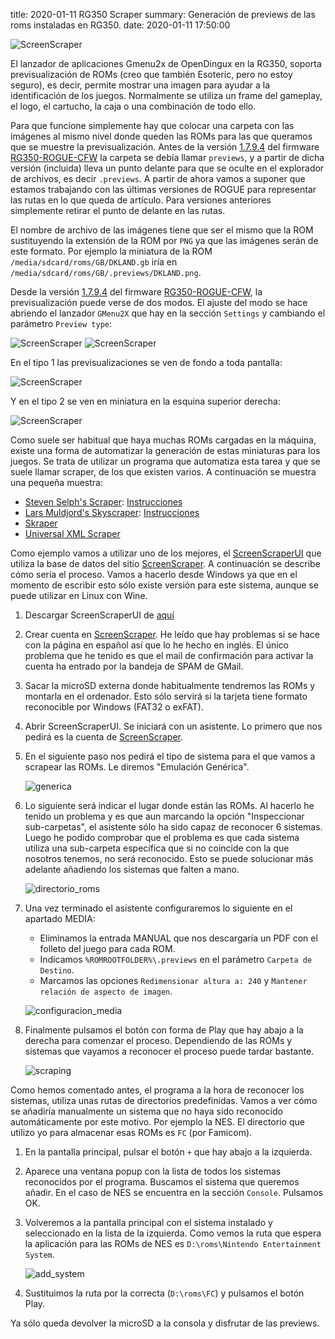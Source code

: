 title: 2020-01-11 RG350 Scraper
summary: Generación de previews de las roms instaladas en RG350.
date: 2020-01-11 17:50:00

![ScreenScraper](/images/posts/ScreenScraper.png)

El lanzador de aplicaciones Gmenu2x de OpenDingux en la RG350, soporta previsualización de ROMs (creo que también Esoteric, pero no estoy seguro), es decir, permite mostrar una imagen para ayudar a la identificación de los juegos. Normalmente se utiliza un frame del gameplay, el logo, el cartucho, la caja o una combinación de todo ello.

Para que funcione simplemente hay que colocar una carpeta con las imágenes al mismo nivel donde queden las ROMs para las que queramos que se muestre la previsualización. Antes de la versión [1.7.9.4](https://github.com/Ninoh-FOX/RG350-ROGUE-CFW/releases/tag/1.7.9.4) del firmware [RG350-ROGUE-CFW](https://github.com/Ninoh-FOX/RG350-ROGUE-CFW) la carpeta se debía llamar `previews`, y a partir de dicha versión (incluida) lleva un punto delante para que se oculte en el explorador de archivos, es decir `.previews`. A partir de ahora vamos a suponer que estamos trabajando con las últimas versiones de ROGUE para representar las rutas en lo que queda de artículo. Para versiones anteriores simplemente retirar el punto de delante en las rutas.

El nombre de archivo de las imágenes tiene que ser el mismo que la ROM sustituyendo la extensión de la ROM por `PNG` ya que las imágenes serán de este formato. Por ejemplo la miniatura de la ROM `/media/sdcard/roms/GB/DKLAND.gb` iría en `/media/sdcard/roms/GB/.previews/DKLAND.png`.

Desde la versión [1.7.9.4](https://github.com/Ninoh-FOX/RG350-ROGUE-CFW/releases/tag/1.7.9.4) del firmware [RG350-ROGUE-CFW](https://github.com/Ninoh-FOX/RG350-ROGUE-CFW), la previsualización puede verse de dos modos. El ajuste del modo se hace abriendo el lanzador `GMenu2X` que hay en la sección `Settings` y cambiando el parámetro `Preview type`:

![ScreenScraper](/images/posts/ScreenScraper_screenshot006.png)
![ScreenScraper](/images/posts/ScreenScraper_screenshot003.png)

En el tipo 1 las previsualizaciones se ven de fondo a toda pantalla:

![ScreenScraper](/images/posts/ScreenScraper_screenshot005.png)

Y en el tipo 2 se ven en miniatura en la esquina superior derecha:

![ScreenScraper](/images/posts/ScreenScraper_screenshot004.png)

Como suele ser habitual que haya muchas ROMs cargadas en la máquina, existe una forma de automatizar la generación de estas miniaturas para los juegos. Se trata de utilizar un programa que automatiza esta tarea y que se suele llamar scraper, de los que existen varios. A continuación se muestra una pequeña muestra:

* [Steven Selph's Scraper](https://github.com/sselph/scraper): [Instrucciones](https://retropie.org.uk/docs/Scraper/#steven-selphs-scraper)
* [Lars Muldjord's Skyscraper](https://github.com/muldjord/skyscraper): [Instrucciones](https://retropie.org.uk/docs/Scraper/#lars-muldjords-skyscraper)
* [Skraper](http://skraper.net/)
* [Universal XML Scraper](https://github.com/Universal-Rom-Tools/Universal-XML-Scraper)

Como ejemplo vamos a utilizar uno de los mejores, el [ScreenScraperUI](http://skraper.net/#download) que utiliza la base de datos del sitio [ScreenScraper](https://www.screenscraper.fr/). A continuación se describe cómo sería el proceso. Vamos a hacerlo desde Windows ya que en el momento de escribir esto sólo existe versión para este sistema, aunque se puede utilizar en Linux con Wine.

1. Descargar ScreenScraperUI de [aquí](http://skraper.net/#download)
2. Crear cuenta en [ScreenScraper](https://www.screenscraper.fr/). He leído que hay problemas si se hace con la página en español así que lo he hecho en inglés. El único problema que he tenido es que el mail de confirmación para activar la cuenta ha entrado por la bandeja de SPAM de GMail.
3. Sacar la microSD externa donde habitualmente tendremos las ROMs y montarla en el ordenador. Esto sólo servirá si la tarjeta tiene formato reconocible por Windows (FAT32 o exFAT).
4. Abrir ScreenScraperUI. Se iniciará con un asistente. Lo primero que nos pedirá es la cuenta de [ScreenScraper](https://www.screenscraper.fr/).
5. En el siguiente paso nos pedirá el tipo de sistema para el que vamos a scrapear las ROMs. Le diremos "Emulación Genérica".

	![generica](/images/posts/ScreenScraper_conf1.png)

6. Lo siguiente será indicar el lugar donde están las ROMs. Al hacerlo he tenido un problema y es que aun marcando la opción "Inspeccionar sub-carpetas", el asistente sólo ha sido capaz de reconocer 6 sistemas. Luego he podido comprobar que el problema es que cada sistema utiliza una sub-carpeta específica que si no coincide con la que nosotros tenemos, no será reconocido. Esto se puede solucionar más adelante añadiendo los sistemas que falten a mano.

	![directorio_roms](/images/posts/ScreenScraper_conf2.png)

7. Una vez terminado el asistente configuraremos lo siguiente en el apartado MEDIA:
	* Eliminamos la entrada MANUAL que nos descargaría un PDF con el folleto del juego para cada ROM.
	* Indicamos `%ROMROOTFOLDER%\.previews` en el parámetro `Carpeta de Destino`.
	* Marcamos las opciones `Redimensionar altura a: 240` y `Mantener relación de aspecto de imagen`.

	![configuracion_media](/images/posts/ScreenScraper_media_conf.png)

8. Finalmente pulsamos el botón con forma de Play que hay abajo a la derecha para comenzar el proceso. Dependiendo de las ROMs y sistemas que vayamos a reconocer el proceso puede tardar bastante.

	![scraping](/images/posts/ScreenScraper_scraping.png)

Como hemos comentado antes, el programa a la hora de reconocer los sistemas, utiliza unas rutas de directorios predefinidas. Vamos a ver cómo se añadiría manualmente un sistema que no haya sido reconocido automáticamente por este motivo. Por ejemplo la NES. El directorio que utilizo yo para almacenar esas ROMs es `FC` (por Famicom).

1. En la pantalla principal, pulsar el botón `+` que hay abajo a la izquierda.
2. Aparece una ventana popup con la lista de todos los sistemas reconocidos por el programa. Buscamos el sistema que queremos añadir. En el caso de NES se encuentra en la sección `Console`. Pulsamos OK.
3. Volveremos a la pantalla principal con el sistema instalado y seleccionado en la lista de la izquierda. Como vemos la ruta que espera la aplicación para las ROMs de NES es `D:\roms\Nintendo Entertainment System`.

	![add_system](/images/posts/ScreenScraper_add_nes.png)

4. Sustituimos la ruta por la correcta (`D:\roms\FC`) y pulsamos el botón Play.

Ya sólo queda devolver la microSD a la consola y disfrutar de las previews.
